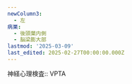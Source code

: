 ```yaml
---
newColumn3:
  - 左
病巣:
  - 後頭葉内側
  - 脳梁膨大部
lastmod: '2025-03-09'
last_edited: 2025-02-27T00:00:00.000Z
---
```


神経心理検査:: VPTA
